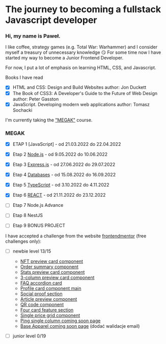 # The journey to becoming a fullstack Javascript developer

### Hi, my name is Paweł.
I like coffee, strategy games (e.g. Total War: Warhammer) and I consider myself a treasury of unnecessary knowledge 😏
For some time now I have started my way to become a Junior Frontend Developer.

For now, I put a lot of emphasis on learning HTML, CSS, and Javascript.

Books I have read
- [x] HTML and CSS: Design and Build Websites author: Jon Duckett
- [x] The Book of CSS3: A Developer's Guide to the Future of Web Design author: Peter Gasston
- [x] JavaScript. Developing modern web applications author: Tomasz Sochacki  

I'm currently taking the ["MEGAK"](https://www.megak.pl/) course.

### MEGAK
- [x] ETAP 1 [JavaScript] - od 21.03.2022 do 22.04.2022 
- [x] Etap 2 [Node.js](https://github.com/Muniox/node-megak) - od 9.05.2022 do 10.06.2022 
- [x] Etap 3 [Express.js](https://github.com/Muniox/express-megak) - od 27.06.2022 do 29.07.2022 
- [x] Etap 4 [Databases](https://github.com/Muniox/SQL-megak) - od 15.08.2022 do 16.09.2022 
- [x] Etap 5 [TypeScript](https://github.com/Muniox/typescript-megak) - od 3.10.2022 do 4.11.2022 
- [x] Etap 6 [REACT](https://github.com/Muniox/react-megak) - od 21.11.2022 do 23.12.2022 
- [ ] Etap 7 Node.js Advance 
- [ ] Etap 8 NestJS 
- [ ] Etap 9 BONUS PROJECT 


I have accepted a challenge from the website [frontendmentor](https://www.frontendmentor.io/home) (free challenges only):

- [ ] newbie level 13/15

  - [NFT preview card component](https://github.com/Muniox/nft_preview_card_component)
  - [Order summary component](https://github.com/Muniox/order_summary_component)
  - [Stats preview card component](https://github.com/Muniox/stats_preview_card_component)
  - [3-column preview card component](https://github.com/Muniox/3-column-preview-card)
  - [FAQ accordion card](https://github.com/Muniox/faq-accordion-card)
  - [Profile card component main](https://github.com/Muniox/profile-card-component-main)
  - [Social proof section](https://github.com/Muniox/social-proof-section-master)
  - [Article preview component](https://github.com/Muniox/article-preview-component-master)
  - [QR code component](https://muniox.github.io/qr-code-component-main/)
  - [Four card feature section](https://github.com/Muniox/four-card-feature-section-master)
  - [Single price grid component](https://github.com/Muniox/single-price-grid-component-master)
  - [Ping single column coming soon page](https://github.com/Muniox/ping-coming-soon-page-master)
  - [Base Apparel coming soon page](https://muniox.github.io/base-apparel-coming-soon-master/) (dodać walidacje email)
      
- [ ] junior level 0/19

<!--
**Muniox/Muniox** is a ✨ _special_ ✨ repository because its `README.md` (this file) appears on your GitHub profile.

Here are some ideas to get you started:

- 🔭 I’m currently working on ...
- 🌱 I’m currently learning ...
- 👯 I’m looking to collaborate on ...
- 🤔 I’m looking for help with ...
- 💬 Ask me about ...
- 📫 How to reach me: ...
- 😄 Pronouns: ...
- ⚡ Fun fact: ...
-->
